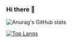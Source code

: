 ### Hi there 👋
   
![Anurag's GitHub stats](https://github-readme-stats.vercel.app/api?username=shenbengit&show_icons=true)    

[![Top Langs](https://github-readme-stats.vercel.app/api/top-langs/?username=shenbengit)](https://github.com/anuraghazra/github-readme-stats)
